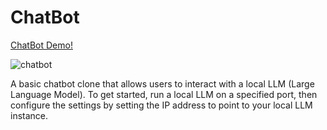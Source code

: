 # ChatBot

[ChatBot Demo!](https://kooroshoo.github.io/ChatBot/)

![chatbot](https://github.com/user-attachments/assets/90fd466d-e70a-473f-ab73-5edb0eeef16e)

A basic chatbot clone that allows users to interact with a local LLM (Large Language Model). To get started, run a local LLM on a specified port, then configure the settings by setting the IP address to point to your local LLM instance.
